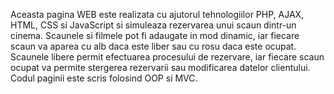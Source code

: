 Aceasta pagina WEB este realizata cu ajutorul tehnologiilor PHP, AJAX, HTML, CSS si JavaScript si simuleaza rezervarea unui scaun dintr-un cinema.
Scaunele si filmele pot fi adaugate in mod dinamic, iar fiecare scaun va aparea cu alb daca este liber sau cu rosu daca este ocupat.
Scaunele libere permit efectuarea procesului de rezervare, iar fiecare scaun ocupat va permite stergerea rezervarii sau modificarea datelor clientului.
Codul paginii este scris folosind OOP si MVC.
